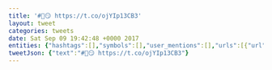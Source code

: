 ```yaml
---
title: '#⃣️😏 https://t.co/ojYIp13CB3'
layout: tweet
categories: tweets
date: Sat Sep 09 19:42:48 +0000 2017
entities: {"hashtags":[],"symbols":[],"user_mentions":[],"urls":[{"url":"https://t.co/ojYIp13CB3","expanded_url":"https://github.com/earobinson/hash-emoji","display_url":"github.com/earobinson/has…","indices":[5,28]}]}
tweetJson: {"text":"#⃣️😏 https://t.co/ojYIp13CB3"}
---
```


